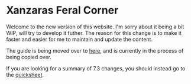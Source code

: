 # Xanzaras Feral Corner

Welcome to the new version of this website. I'm sorry about it being a bit WIP, will try to develop it futher. The reason for this change is to make it faster and easier for me to maintain and update the content.

The guide is being moved over to [here](/guide/), and is currently in the process of being copied over.

If you are looking for a summary of 7.3 changes, you should instead go to the [quicksheet](/quicksheet/).